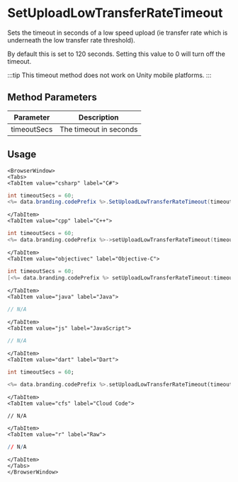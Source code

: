 # SetUploadLowTransferRateTimeout

Sets the timeout in seconds of a low speed upload (ie transfer rate which is underneath the low transfer rate threshold).

By default this is set to 120 seconds. Setting this value to 0 will turn off the timeout.

:::tip
This timeout method does not work on Unity mobile platforms.
:::

## Method Parameters

| Parameter   | Description            |
| ----------- | ---------------------- |
| timeoutSecs | The timeout in seconds |

## Usage

```mdx-code-block
<BrowserWindow>
<Tabs>
<TabItem value="csharp" label="C#">
```

```csharp
int timeoutSecs = 60;
<%= data.branding.codePrefix %>.SetUploadLowTransferRateTimeout(timeoutSecs);
```

```mdx-code-block
</TabItem>
<TabItem value="cpp" label="C++">
```

```cpp
int timeoutSecs = 60;
<%= data.branding.codePrefix %>->setUploadLowTransferRateTimeout(timeoutSecs);
```

```mdx-code-block
</TabItem>
<TabItem value="objectivec" label="Objective-C">
```

```objectivec
int timeoutSecs = 60;
[<%= data.branding.codePrefix %> setUploadLowTransferRateTimeout:timeoutSecs];
```

```mdx-code-block
</TabItem>
<TabItem value="java" label="Java">
```

```java
// N/A
```

```mdx-code-block
</TabItem>
<TabItem value="js" label="JavaScript">
```

```javascript
// N/A
```

```mdx-code-block
</TabItem>
<TabItem value="dart" label="Dart">
```

```dart
int timeoutSecs = 60;

<%= data.branding.codePrefix %>.setUploadLowTransferRateTimeout(timeoutSecs:timeoutSecs);
```

```mdx-code-block
</TabItem>
<TabItem value="cfs" label="Cloud Code">
```

```cfscript
// N/A
```

```mdx-code-block
</TabItem>
<TabItem value="r" label="Raw">
```

```r
// N/A
```

```mdx-code-block
</TabItem>
</Tabs>
</BrowserWindow>
```
